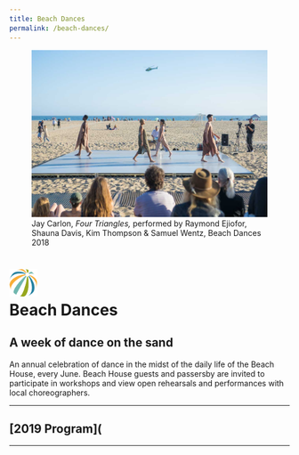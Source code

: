 ```yaml
---
title: Beach Dances
permalink: /beach-dances/
---
```


<figure>
  <img
    src="/uploads/beach-dances.jpg"
    alt="Jay Carlon, Four Triangles, performed during Beach Dances, June 2018"
    height="300" />
  <figcaption>
    Jay Carlon, <em>Four Triangles,</em> performed by Raymond Ejiofor, Shauna Davis, Kim Thompson & Samuel Wentz, Beach Dances 2018
  </figcaption>
</figure>


<h1>
  <img src="/assets/images/icon-beachhouse.png" height="50" alt="" />
  <br />
  Beach Dances
  <br />
</h1>

A week of dance on the sand
------------

An annual celebration of dance in the midst of the daily life of the Beach House, every June. Beach House guests and passersby are invited to participate in workshops and view open rehearsals and performances with local choreographers.

* * *
## [2019 Program](

* * *
